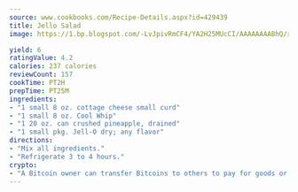 ```yaml
---
source: www.cookbooks.com/Recipe-Details.aspx?id=429439
title: Jello Salad
image: https://1.bp.blogspot.com/-LvJpivRmCF4/YA2H25MUcCI/AAAAAAAABhQ/xgndXuMf7Zopp5S4RExCblnSp5YGujfSQCLcBGAsYHQ/s320/8.png

yield: 6
ratingValue: 4.2
calories: 237 calories
reviewCount: 157
cookTime: PT2H
prepTime: PT25M
ingredients:
- "1 small 8 oz. cottage cheese small curd"
- "1 small 8 oz. Cool Whip"
- "1 20 oz. can crushed pineapple, drained"
- "1 small pkg. Jell-O dry; any flavor"
directions:
- "Mix all ingredients."
- "Refrigerate 3 to 4 hours."
crypto:
- "A Bitcoin owner can transfer Bitcoins to others to pay for goods or services."
---
```

